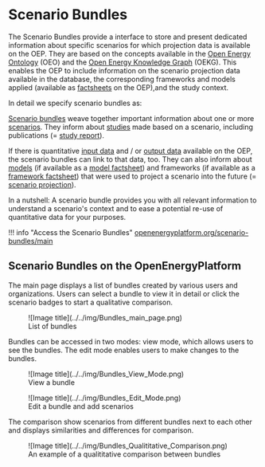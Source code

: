 # Scenario Bundles

The Scenario Bundles provide a interface to store and present dedicated information about specific scenarios for which projection data is available on the OEP.
They are based on the concepts available in the [Open Energy Ontology](../knowledge-representation/oeo.md) (OEO)
and the [Open Energy Knowledge Graph](../knowledge-representation/oekg.md) (OEKG).
This enables the OEP to include information on the scenario projection
data available in the database, the corresponding frameworks and models applied (available as [factsheets](factsheets.md) on the OEP),and the study context.

In detail we specify scenario bundles as:

[Scenario bundles](http://openenergyplatform.org/ontology/oeo/OEO_00020227) weave together important information about one or more [scenarios](http://openenergyplatform.org/ontology/oeo/OEO_00000364). They inform about [studies](http://openenergyplatform.org/ontology/oeo/OEO_00020011) made based on a scenario, including publications (= [study report](http://openenergyplatform.org/ontology/oeo/OEO_00020012)).

If there is quantitative [input data](http://openenergyplatform.org/ontology/oeo/OEO_00030029) and / or [output data](http://openenergy-platform.org/ontology/oeo/OEO_00020013) available on the OEP, the scenario bundles can link to that data, too. They can also inform about [models](http://openenergyplatform.org/ontology/oeo/OEO_00020353) (if available as a [model factsheet](https://openenergyplatform.org/factsheets/models/)) and frameworks (if available as a [framework factsheet](https://openenergyplatform.org/factsheets/frameworks/)) that were used to project a scenario into the future (= [scenario projection](http://openenergyplatform.org/ontology/oeo/OEO_00010262)).

In a nutshell: A scenario bundle provides you with all relevant information to understand a scenario's context and to ease a potential re-use of quantitative data for your purposes.

!!! info "Access the Scenario Bundles"
    [openenergyplatform.org/scenario-bundles/main](https://openenergy-platform.org/scenario-bundles/main)

## Scenario Bundles on the OpenEnergyPlatform

The main page displays a list of bundles created by various users and organizations. Users can select a bundle to view it in detail or click the scenario badges to start a qualitative comparison.

<figure markdown>
  ![Image title](../../img/Bundles_main_page.png)
  <figcaption>List of bundles</figcaption>
</figure>

Bundles can be accessed in two modes: view mode, which allows users to see the bundles. The edit mode enables users to make changes to the bundles.

<figure markdown>
  ![Image title](../../img/Bundles_View_Mode.png)
  <figcaption>View a bundle</figcaption>
</figure>

<figure markdown>
  ![Image title](../../img/Bundles_Edit_Mode.png)
  <figcaption>Edit a bundle and add scenarios</figcaption>
</figure>

The comparison show scenarios from different bundles next to each other and displays similarities and differences for comparison.

<figure markdown>
  ![Image title](../../img/Bundles_Qualititative_Comparison.png)
  <figcaption>An example of a qualititative comparison between bundles</figcaption>
</figure>

